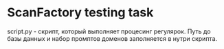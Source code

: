 # ScanFactory testing task

script.py - скрипт, который выполняет процесинг регулярок. 
Путь до базы данных и набор промптов доменов заполняется в нутри скрипта.
